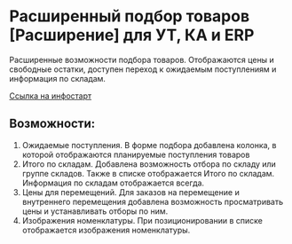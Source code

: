 # Расширенный подбор товаров [Расширение] для УТ, КА и ERP

Расширенные возможности подбора товаров. Отображаются цены и свободные остатки, доступен переход к ожидаемым поступлениям и информация по складам.

[Ссылка на инфостарт](https://infostart.ru/public/656128/)

## Возможности:

1. Ожидаемые поступления. В форме подбора добавлена колонка, в которой отображаются планируемые поступления товаров
2. Итого по складам. Добавлена возможность отбора по складу или группе складов. Также в списке отображается Итого по складам. Информация по складам отображается всегда.
3. Цены для перемещений. Для заказов на перемещение и внутреннего перемещения добавлена возможность просматривать цены и устанавливать отборы по ним.
4. Изображения номенклатуры. При позиционировании в списке отображается изображения номенклатуры.
